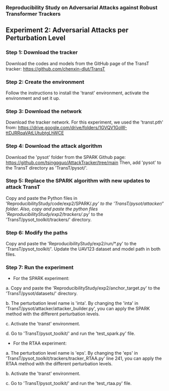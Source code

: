 ### Reproducibility Study on Adversarial Attacks against Robust Transformer Trackers
## Experiment 2: Adversarial Attacks per Perturbation Level

### Step 1: Download the tracker

Download the codes and models from the GitHub page of the TransT tracker: https://github.com/chenxin-dlut/TransT

### Step 2: Create the environment

Follow the instructions to install the 'transt' environment, activate the environment and set it up. 

### Step 3: Download the network

Download the tracker network. For this experiment, we used the 'transt.pth' from: https://drive.google.com/drive/folders/1GVQV1GoW-ttDJRRqaVAtLUtubtgLhWCE

### Step 4: Download the attack algorithm

Download the 'pysot' folder from the SPARK Github page: https://github.com/tsingqguo/AttackTracker/tree/main 
Then, add 'pysot' to the TransT directory as 'TransT/pysot/'. 

### Step 5: Replace the SPARK algorithm with new updates to attack TransT

Copy and paste the Python files in 'ReproducibilityStudy/code/exp2/SPARK/*.py' to the 'TransT/pysot/attacker/' folder. Also, copy and paste the python files 'ReproducibilityStudy/exp2/trackers/*.py' to the 'TransT/pysot_toolkit/trackers/' directory. 


### Step 6: Modify the paths 

Copy and paste the 'ReproducibilityStudy/exp2/run/*.py' to the 'TransT/pysot_toolkit/'. Update the UAV123 dataset and model path in both files. 

### Step 7: Run the experiment 

- For the SPARK experiment: 

a. Copy and paste the 'ReproducibilityStudy/exp2/anchor_target.py' to the 'TransT/pysot/datasets/' directory. 

b. The perturbation level name is 'inta'. By changing the 'inta' in 'TransT/pysot/attacker/attacker_builder.py', you can apply the SPARK method with the different perturbation levels. 

c. Activate the 'transt' environment.

d. Go to 'TransT/pysot_toolkit/' and run the 'test_spark.py' file. 


- For the RTAA experiment: 

a. The perturbation level name is 'eps'. By changing the 'eps' in 'TransT/pysot_toolkit/trackers/tracker_RTAA.py' line 241, you can apply the RTAA method with the different perturbation levels. 

b. Activate the 'transt' environment.

c. Go to 'TransT/pysot_toolkit/' and run the 'test_rtaa.py' file. 
